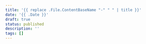 ```yaml
---
title: '{{ replace .File.ContentBaseName "-" " " | title }}'
date: '{{ .Date }}'
draft: true
status: published
description: ''
tags: []
---
```


